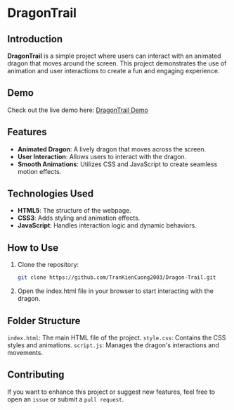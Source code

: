 # DragonTrail

## Introduction

**DragonTrail** is a simple project where users can interact with an animated dragon that moves around the screen. This project demonstrates the use of animation and user interactions to create a fun and engaging experience.

## Demo

Check out the live demo here: [DragonTrail Demo](#) <!-- Replace # with the link to your live demo if available -->

## Features

- **Animated Dragon**: A lively dragon that moves across the screen.
- **User Interaction**: Allows users to interact with the dragon.
- **Smooth Animations**: Utilizes CSS and JavaScript to create seamless motion effects.

## Technologies Used

- **HTML5**: The structure of the webpage.
- **CSS3**: Adds styling and animation effects.
- **JavaScript**: Handles interaction logic and dynamic behaviors.

## How to Use

1. Clone the repository:
   ```bash
   git clone https://github.com/TranKienCuong2003/Dragon-Trail.git
   ```
2. Open the index.html file in your browser to start interacting with the dragon.

## Folder Structure
`index.html`: The main HTML file of the project.
`style.css`: Contains the CSS styles and animations.
`script.js`: Manages the dragon's interactions and movements.

## Contributing
If you want to enhance this project or suggest new features, feel free to open an `issue` or submit a `pull request`.
